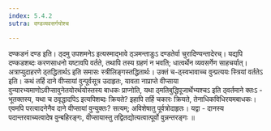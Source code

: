 ```yaml
---
index: 5.4.2
sutra: दण्डव्यवसर्गयोश्च

---
```

 दण्कडनं दण्ड इति। ठ्दमु उपशमनेऽ इत्यस्माद्भावे ठ्ञमन्ताडुःऽ दण्डतेर्वा चुरादिण्यन्तादेरच्। यद्यपि दण्कडशब्दः करणसाधनो यष्टावपि वर्तते, तथापि तस्य ग्रहणं न भवति; धात्वर्थेन व्यवसर्गेण साहचर्यात्। अत्राप्युदाहरणे ठ्तद्धितार्थऽ इति समासः स्त्रीलिङ्गस्तद्धितार्थः। उक्तं च-ठ्स्वभावाच्च वुन्प्रत्ययः स्त्रियां वर्ततेऽ इति। कथं तर्हि दाने वीप्सायां वुन्पूर्वसूत्र उदाहृतः, यावता नाप्राप्ते वीप्साया वुन्यारभ्यमाणोऽवीप्सावुनेतयोरर्थयोस्तस्य बाधकः प्राप्नोति, यथा ठ्मतिबुद्धिपूजार्थेभ्यश्चऽ इति ठ्वर्तमाने क्तःऽ - भूतक्तस्य, यथा च ठवृद्धादपिऽ इत्यपिशब्दः क्रियते? इहापि तर्हि चकारः क्रियते, तेनाधिकविधिरयमबाधकः। एवमपि परत्वादनेनैव दाने वीप्सायां वुन्युक्तः? सत्यम्; अविशेषातु पूर्वत्रोदाहृतः। यद्वा - दानस्य पदान्तरवाच्यत्वादेष वुन्बहिरङ्गः, वीप्सायास्तु तद्वितद्योत्यत्वात्पूर्वो वुन्नन्तरङ्गः ॥